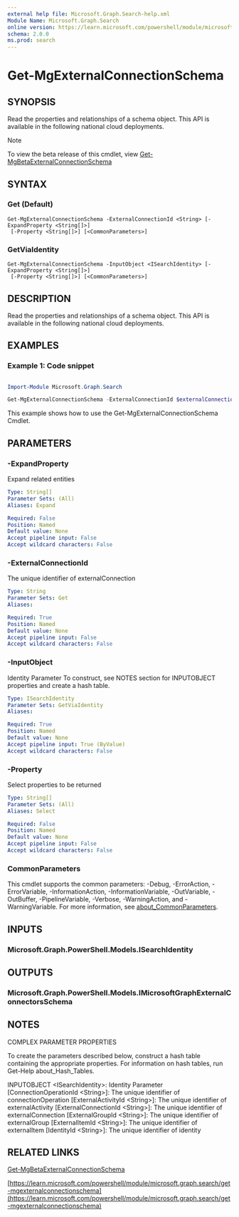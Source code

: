 ```yaml
---
external help file: Microsoft.Graph.Search-help.xml
Module Name: Microsoft.Graph.Search
online version: https://learn.microsoft.com/powershell/module/microsoft.graph.search/get-mgexternalconnectionschema
schema: 2.0.0
ms.prod: search
---
```


# Get-MgExternalConnectionSchema

## SYNOPSIS
Read the properties and relationships of a schema object.
This API is available in the following national cloud deployments.

> [!NOTE]
> To view the beta release of this cmdlet, view [Get-MgBetaExternalConnectionSchema](/powershell/module/Microsoft.Graph.Beta.Search/Get-MgBetaExternalConnectionSchema?view=graph-powershell-beta)

## SYNTAX

### Get (Default)
```
Get-MgExternalConnectionSchema -ExternalConnectionId <String> [-ExpandProperty <String[]>]
 [-Property <String[]>] [<CommonParameters>]
```

### GetViaIdentity
```
Get-MgExternalConnectionSchema -InputObject <ISearchIdentity> [-ExpandProperty <String[]>]
 [-Property <String[]>] [<CommonParameters>]
```

## DESCRIPTION
Read the properties and relationships of a schema object.
This API is available in the following national cloud deployments.

## EXAMPLES
### Example 1: Code snippet

```powershell

Import-Module Microsoft.Graph.Search

Get-MgExternalConnectionSchema -ExternalConnectionId $externalConnectionId

```
This example shows how to use the Get-MgExternalConnectionSchema Cmdlet.


## PARAMETERS

### -ExpandProperty
Expand related entities

```yaml
Type: String[]
Parameter Sets: (All)
Aliases: Expand

Required: False
Position: Named
Default value: None
Accept pipeline input: False
Accept wildcard characters: False
```

### -ExternalConnectionId
The unique identifier of externalConnection

```yaml
Type: String
Parameter Sets: Get
Aliases:

Required: True
Position: Named
Default value: None
Accept pipeline input: False
Accept wildcard characters: False
```

### -InputObject
Identity Parameter
To construct, see NOTES section for INPUTOBJECT properties and create a hash table.

```yaml
Type: ISearchIdentity
Parameter Sets: GetViaIdentity
Aliases:

Required: True
Position: Named
Default value: None
Accept pipeline input: True (ByValue)
Accept wildcard characters: False
```

### -Property
Select properties to be returned

```yaml
Type: String[]
Parameter Sets: (All)
Aliases: Select

Required: False
Position: Named
Default value: None
Accept pipeline input: False
Accept wildcard characters: False
```

### CommonParameters
This cmdlet supports the common parameters: -Debug, -ErrorAction, -ErrorVariable, -InformationAction, -InformationVariable, -OutVariable, -OutBuffer, -PipelineVariable, -Verbose, -WarningAction, and -WarningVariable. For more information, see [about_CommonParameters](http://go.microsoft.com/fwlink/?LinkID=113216).

## INPUTS

### Microsoft.Graph.PowerShell.Models.ISearchIdentity
## OUTPUTS

### Microsoft.Graph.PowerShell.Models.IMicrosoftGraphExternalConnectorsSchema
## NOTES
COMPLEX PARAMETER PROPERTIES

To create the parameters described below, construct a hash table containing the appropriate properties.
For information on hash tables, run Get-Help about_Hash_Tables.

INPUTOBJECT \<ISearchIdentity\>: Identity Parameter
  \[ConnectionOperationId \<String\>\]: The unique identifier of connectionOperation
  \[ExternalActivityId \<String\>\]: The unique identifier of externalActivity
  \[ExternalConnectionId \<String\>\]: The unique identifier of externalConnection
  \[ExternalGroupId \<String\>\]: The unique identifier of externalGroup
  \[ExternalItemId \<String\>\]: The unique identifier of externalItem
  \[IdentityId \<String\>\]: The unique identifier of identity

## RELATED LINKS
[Get-MgBetaExternalConnectionSchema](/powershell/module/Microsoft.Graph.Beta.Search/Get-MgBetaExternalConnectionSchema?view=graph-powershell-beta)

[https://learn.microsoft.com/powershell/module/microsoft.graph.search/get-mgexternalconnectionschema](https://learn.microsoft.com/powershell/module/microsoft.graph.search/get-mgexternalconnectionschema)


